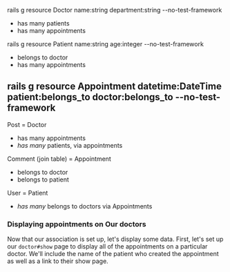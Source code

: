 rails g resource Doctor name:string department:string --no-test-framework
- has many patients
- has many appointments

rails g resource Patient name:string age:integer --no-test-framework
- belongs to doctor
- has many appointments

rails g resource Appointment datetime:DateTime patient:belongs_to doctor:belongs_to --no-test-framework
------------------------------------

Post = Doctor
  - has many appointments
  - *has many* patients, via appointments

Comment (join table) = Appointment
  - belongs to doctor
  - belongs to patient

User = Patient
  - *has many* belongs to doctors via Appointments

### Displaying appointments on Our doctors

Now that our association is set up, let's display some data. First, let's set up our `doctor#show` page to display all of the appointments on a particular doctor. We'll include the name of the patient who created the appointment as well as a link to their show page.
